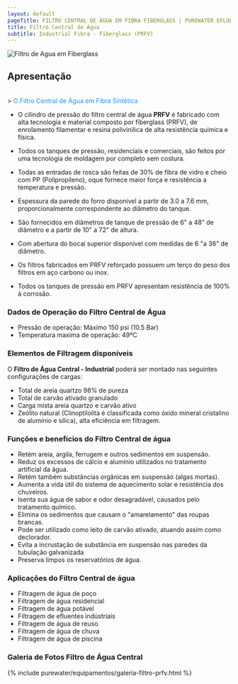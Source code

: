 ```yaml
---
layout: default
pageTitle: FILTRO CENTRAL DE ÁGUA EM FIBRA FIBERGLASS | PUREWATER EFLUENTES
title: Filtro Central de Água 
subtitle: Industrial Fibra - Fiberglass (PRFV)
---
```


<img class="img-responsive pull-right" style="max-width: 50%;" src="../../website/images/cyber_tank.jpg" alt="Filtro de Agua em Fiberglass">

## **Apresentação**
<br />
>  <font color="#1E90FF">O Filtro Central de Água em Fibra Sintética</font>
<br />

- O cilindro de pressão do filtro central de água **PRFV** é fabricado com alta tecnologia e material composto por fiberglass (PRFV), de enrolamento filamentar e resina polivinilica de alta resistência química e física.

- Todos os tanques de pressão, residenciais e comerciais, são feitos por uma tecnologia de moldagem por completo sem costura.

- Todas as entradas de rosca são feitas de 30% de fibra de vidro e cheio com PP (Polipropileno), oque fornece maior força e resistência a temperatura e pressão.

- Espessura da parede do forro disponível a partir de 3.0 a 7.6 mm, proporcionalmente correspondente ao diâmetro do tanque.

- São fornecidos em diâmetros de tanque de pressão de 6" a 48" de diâmetro e a partir de 10" a 72" de altura.

- Com abertura do bocal superior disponível com medidas de 6 "a 36" de diâmetro.

- Os filtros fabricados em PRFV reforçado possuem um terço do peso dos filtros em aço carbono ou inox.

- Todos os tanques de pressão em PRFV apresentam resistência de 100% à corrosão.

### **Dados de Operação do Filtro Central de Água**

- Pressão de operação: Máximo 150 psi (10.5 Bar)
- Temperatura maxima de operação: 49ºC

### **Elementos de Filtragem disponíveis**

O **Filtro de Água Central - Industrial** poderá ser montado nas seguintes configurações de cargas:

- Total de areia quartzo 98% de pureza
- Total de carvão ativado granulado
- Carga mista areia quartzo e carvão ativo
- Zeólito natural (Clinoptilolita é classificada como óxido mineral cristalino de alumínio e sílica), alta eficiência em filtragem.

### **Funções e benefícios do Filtro Central de água**

- Retém areia, argila, ferrugem e outros sedimentos em suspensão.
- Reduz os excessos de cálcio e alumínio utilizados no tratamento artificial da água.
- Retém também substâncias orgânicas em suspensão (algas mortas).
- Aumenta a vida útil do sistema de aquecimento solar e resistência dos chuveiros.
- Isenta sua água de sabor e odor desagradável, causados pelo tratamento químico.
- Elimina os sedimentos que causam o "amarelamento" das roupas brancas.
- Pode ser utilizado como leito de carvão ativado, atuando assim como declorador.
- Evita a incrustação de substância em suspensão nas paredes da tubulação galvanizada
- Preserva limpos os reservatórios de água.

### **Aplicações do Filtro Central de água**

- Filtragem de água de poço
- Filtragem de água residencial
- Filtragem de água potável
- Filtragem de efluentes indústriais
- Filtragem de água de reuso
- Filtragem de água de chuva
- Filtragem de água de piscina

### **Galeria de Fotos Filtro de Água Central**

{% include purewater/equipamentos/galeria-filtro-prfv.html %}



